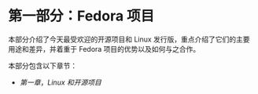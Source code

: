 # 第一部分：Fedora 项目

本部分介绍了今天最受欢迎的开源项目和 Linux 发行版，重点介绍了它们的主要用途和差异，并着重于 Fedora 项目的优势以及如何与之合作。

本部分包含以下章节：

+   *第一章*，*Linux 和开源项目*
